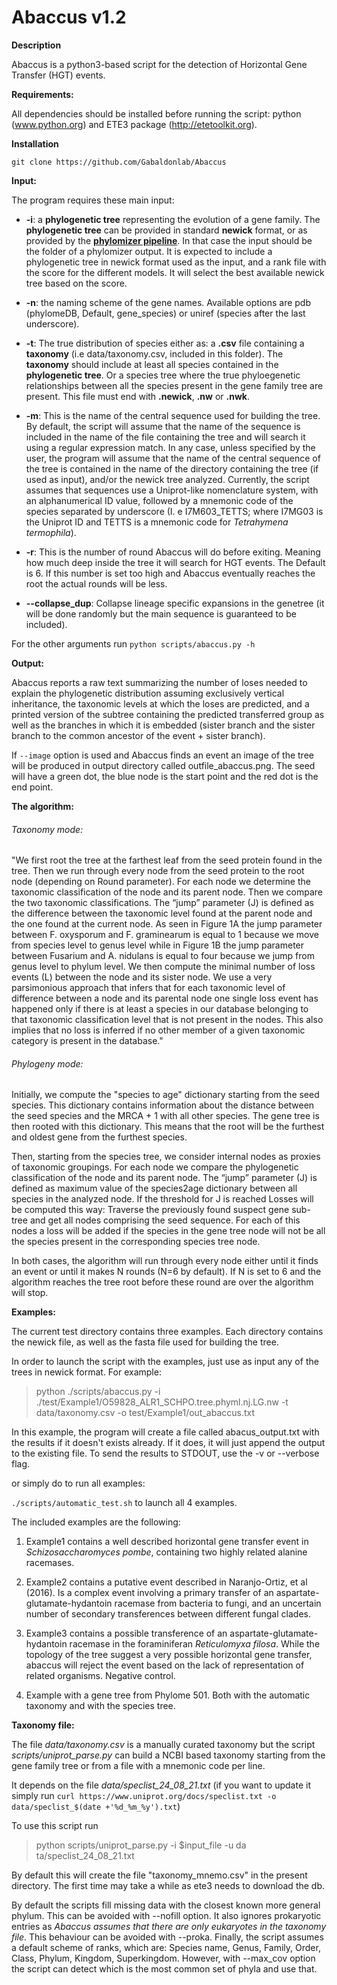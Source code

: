 # Abaccus v1.2

**Description**

Abaccus is a python3-based script for the detection of Horizontal Gene Transfer (HGT) events.

**Requirements:**

All dependencies should be installed before running the script: python (www.python.org) and ETE3 package (http://etetoolkit.org).


**Installation**

`git clone https://github.com/Gabaldonlab/Abaccus`

**Input:**

The program requires these main input:

* **-i**: a **phylogenetic tree** representing the evolution of a gene family. The **phylogenetic tree** can be provided in standard **newick** format, or as provided by the [**phylomizer pipeline**](https://github.com/Gabaldonlab/phylomizer). In that case the input should be the folder of a phylomizer output. It is expected to include a phylogenetic tree in newick format used as the input, and a rank file with the score for the different models. It will select the best available newick tree based on the score.

* **-n**: the naming scheme of the gene names. Available options are pdb (phylomeDB, Default, gene_species) or uniref (species after the last underscore).

* **-t**: The true distribution of species either as: a **.csv** file containing a **taxonomy** (i.e data/taxonomy.csv, included in this folder). The **taxonomy** should include at least all species contained in the **phylogenetic tree**. Or a species tree where the true phyloegenetic relationships between all the species present in the gene family tree are present. This file must end with **.newick**, **.nw** or **.nwk**.

* **-m**:
This is the name of the central sequence used for building the tree. By default, the script will assume that the name of the sequence is included in the name of the file containing the tree and will search it using a regular expression match. In any case, unless specified by the user, the program will assume that the name of the central sequence of the tree is contained in the name of the directory containing the tree (if used as input), and/or the newick tree analyzed. Currently, the script assumes that sequences use a Uniprot-like nomenclature system, with an alphanumerical ID value, followed by a mnemonic code of the species separated by underscore (I. e I7M603_TETTS; where I7MG03 is the Uniprot ID and TETTS is a mnemonic code for *Tetrahymena termophila*).

* **-r**:
This is the number of round Abaccus will do before exiting. Meaning how much deep inside the tree it will search for HGT events. The Default is 6. If this number is set too high and Abaccus eventually reaches the root the actual rounds will be less.

* **--collapse_dup**: Collapse lineage specific expansions in the genetree (it will be done randomly but the main sequence is guaranteed to be included).

For the other arguments run `python scripts/abaccus.py -h`

**Output:**

Abaccus reports a raw text summarizing the number of loses needed to explain the phylogenetic distribution assuming exclusively vertical inheritance, the taxonomic levels at which the loses are predicted, and a printed version of the subtree containing the predicted transferred group as well as the branches in which it is embedded (sister branch and the sister branch to the common ancestor of the event + sister branch).

If `--image` option is used and Abaccus finds an event an image of the tree will be produced in output directory called outfile_abaccus.png. The seed will have a green dot, the blue node is the start point and the red dot is the end point.

**The algorithm:**

###### Taxonomy mode:

"We first root the tree at the farthest leaf from the seed
protein found in the tree. Then we run through every node
from the seed protein to the root node (depending on Round parameter). For each node we
determine the taxonomic classification of the node and its parent
node. Then we compare the two taxonomic classifications. The
“jump” parameter (J) is defined as the difference between the
taxonomic level found at the parent node and the one found
at the current node. As seen in Figure 1A the jump parameter
between F. oxysporum and F. graminearum is equal to 1 because
we move from species level to genus level while in Figure 1B
the jump parameter between Fusarium and A. nidulans is equal
to four because we jump from genus level to phylum level. We
then compute the minimal number of loss events (L) between the
node and its sister node. We use a very parsimonious approach
that infers that for each taxonomic level of difference between a
node and its parental node one single loss event has happened
only if there is at least a species in our database belonging to
that taxonomic classification level that is not present in the nodes.
This also implies that no loss is inferred if no other member of a
given taxonomic category is present in the database."

###### Phylogeny mode:

Initially, we compute the "species to age" dictionary starting from the seed species.
This dictionary contains information about the distance between the seed
species and the MRCA + 1 with all other species.
The gene tree is then rooted with this dictionary. This means that the root will be the furthest and oldest gene from the furthest species.

Then, starting from the species tree, we consider internal nodes as proxies of taxonomic groupings. For each node we compare the phylogenetic classification of the node and its parent node. The “jump” parameter (J) is defined as maximum value of the species2age dictionary between all species in the analyzed node.
If the threshold for J is reached Losses will be computed this way:
Traverse the previously found suspect gene sub-tree and get all nodes comprising the seed sequence. For each of this nodes a loss will be added if the species in the gene tree node will not be all the species present in the corresponding species tree node.


In both cases, the algorithm will run through every node either until it finds an event or until it makes N rounds (N=6 by default). If N is set to 6 and the algorithm reaches the tree root before these round are over the algorithm will stop.

**Examples:**

The current test directory contains three examples. Each directory contains the newick file, as well as the fasta file used for building the tree.

In order to launch the script with the examples, just use as input any of the trees in newick format. For example:
> python ./scripts/abaccus.py -i ./test/Example1/O59828_ALR1_SCHPO.tree.phyml.nj.LG.nw -t data/taxonomy.csv -o test/Example1/out_abaccus.txt

In this example, the program will create a file called abacus_output.txt with the results if it doesn't exists already. If it does, it will just append the output to the existing file. To send the results to STDOUT, use the -v or --verbose flag.

or simply do to run all examples:

`./scripts/automatic_test.sh` to launch all 4 examples.


The included examples are the following:

  1) Example1 contains a well described horizontal gene transfer event in *Schizosaccharomyces pombe*, containing two highly related alanine racemases.

  2) Example2 contains a putative event described in Naranjo-Ortiz, et al (2016). Is a complex event involving a primary transfer of an aspartate-glutamate-hydantoin racemase from bacteria to fungi, and an uncertain number of secondary transferences between different fungal clades.

  3) Example3 contains a possible transference of an aspartate-glutamate-hydantoin racemase in the foraminiferan *Reticulomyxa
  filosa*. While the topology of the tree suggest a very possible horizontal gene transfer, abaccus will reject the event based on the lack of representation of related organisms. Negative control.

  4) Example with a gene tree from Phylome 501. Both with the automatic taxonomy and with the species tree.

**Taxonomy file:**

The file *data/taxonomy.csv* is a manually curated taxonomy but the script *scripts/uniprot_parse.py* can build a NCBI based taxonomy starting from the gene family tree or from a file with a mnemonic code per line.

It depends on the file *data/speclist_24_08_21.txt* (if you want to update it simply run `curl https://www.uniprot.org/docs/speclist.txt -o data/speclist_$(date +'%d_%m_%y').txt`)

To use this script run
> python scripts/uniprot_parse.py -i $input_file -u da
ta/speclist_24_08_21.txt

By default this will create the file "taxonomy_mnemo.csv" in the present directory. The first time may take a while as ete3 needs to download the db.

By default the scripts fill missing data with the closest known more general phylum. This can be avoided with --nofill option. It also ignores prokaryotic entries as *Abaccus assumes that there are only eukaryotes in the taxonomy file*. This behaviour can be avoided with --proka. Finally, the script assumes a default scheme of ranks, which are: Species name, Genus, Family, Order, Class, Phylum, Kingdom, Superkingdom. However, with --max_cov option the script can detect which is the most common set of phyla and use that.
